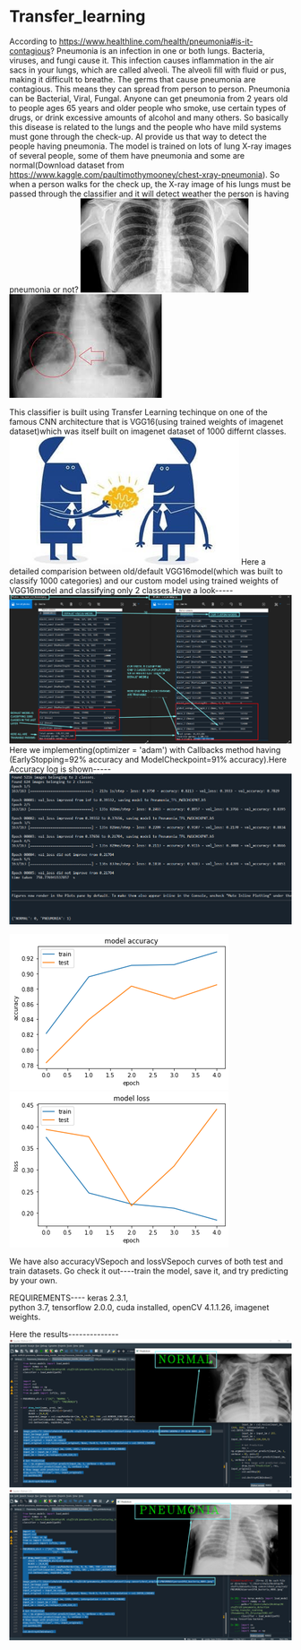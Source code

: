# Transfer_learning
According to https://www.healthline.com/health/pneumonia#is-it-contagious? Pneumonia is an infection in one or both lungs. Bacteria, viruses, and fungi cause it. This infection causes inflammation in the air sacs in your lungs, which are called alveoli. The alveoli fill with fluid or pus, making it difficult to breathe. The germs that cause pneumonia are contagious. This means they can spread from person to person. Pneumonia can be Bacterial, Viral, Fungal. Anyone can get pneumonia from 2 years old to people ages 65 years and older people who smoke, use certain types of drugs, or drink excessive amounts of alcohol and many others. So basically this disease is related to the lungs and the people who have mild systems must gone through the check-up. AI provide us that way to detect the people having pneumonia. The model is trained on lots of lung X-ray images of several people, some of them have pneumonia and some are normal(Download dataset from https://www.kaggle.com/paultimothymooney/chest-xray-pneumonia). So when a person walks for the check up, the X-ray image of his lungs must be passed through the classifier and it will detect weather the person is having pneumonia or not?
![alt text](https://github.com/shalom217/Transfer_learning/blob/master/images%20(1).jpg)
![alt text](https://github.com/shalom217/Transfer_learning/blob/master/images.jpg)

This classifier is built using Transfer Learning techinque on one of the famous CNN architecture that is VGG16(using trained weights of imagenet dataset)which was itself built on imagenet dataset of 1000 differnt classes.![alt text](https://github.com/shalom217/Transfer_learning/blob/master/transfer_l.jpeg)
Here a detailed comparision between old/default VGG16model(which was built to classify 1000 categories) and our custom model using trained weights of VGG16model and classifying only 2 classes.Have a look----- ![alt text](https://github.com/shalom217/Transfer_learning/blob/master/DEFAULTvsOURS.png)
Here we implementing(optimizer = 'adam') with Callbacks method having (EarlyStopping=92% accuracy and ModelCheckpoint=91% accuracy).Here Accuracy log is shown-----![alt text](https://github.com/shalom217/Transfer_learning/blob/master/accuracy_log.png)

![alt text](https://github.com/shalom217/Transfer_learning/blob/master/accuracyVSepoch.png)
![alt text](https://github.com/shalom217/Transfer_learning/blob/master/lossVSepoch.png)

We have also accuracyVSepoch and lossVSepoch curves of both test and train datasets.
Go check it out----train the model, save it, and try predicting by your own.

REQUIREMENTS----
keras 2.3.1,  
python 3.7,
tensorflow 2.0.0, 
cuda installed,
openCV 4.1.1.26, 
imagenet weights.

Here the results--------------
![alt text](https://github.com/shalom217/Transfer_learning/blob/master/NORMAL_RESULT.png)
![alt text](https://github.com/shalom217/Transfer_learning/blob/master/pneumonia_result.png)
